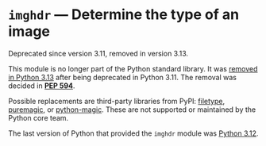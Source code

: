 `imghdr` — Determine the type of an image
=========================================

Deprecated since version 3.11, removed in version 3.13.

This module is no longer part of the Python standard library.
It was [removed in Python 3.13](../whatsnew/3.13.html#whatsnew313-pep594) after
being deprecated in Python 3.11. The removal was decided in [**PEP 594**](https://peps.python.org/pep-0594/).

Possible replacements are third-party libraries from PyPI:
[filetype](https://pypi.org/project/filetype/), [puremagic](https://pypi.org/project/puremagic/), or [python-magic](https://pypi.org/project/python-magic/).
These are not supported or maintained by the Python core team.

The last version of Python that provided the `imghdr` module was
[Python 3.12](https://docs.python.org/3.12/library/imghdr.html).